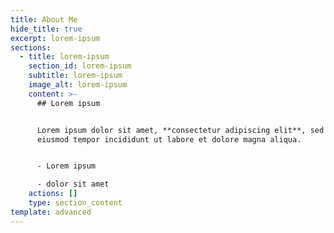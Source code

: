 ```yaml
---
title: About Me
hide_title: true
excerpt: lorem-ipsum
sections:
  - title: lorem-ipsum
    section_id: lorem-ipsum
    subtitle: lorem-ipsum
    image_alt: lorem-ipsum
    content: >-
      ## Lorem ipsum


      Lorem ipsum dolor sit amet, **consectetur adipiscing elit**, sed do
      eiusmod tempor incididunt ut labore et dolore magna aliqua.


      - Lorem ipsum

      - dolor sit amet
    actions: []
    type: section_content
template: advanced
---
```

